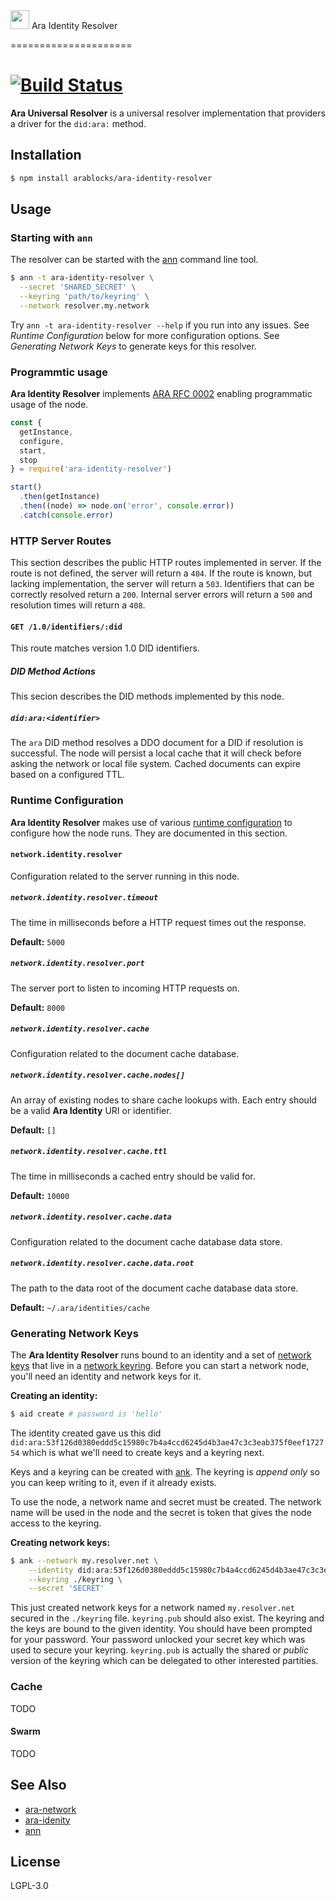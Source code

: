 <img src="https://github.com/AraBlocks/docs/blob/master/ara.png" width="30" height="30" />
Ara Identity Resolver

=====================

[![Build Status](https://travis-ci.com/AraBlocks/ara-identity-resolver.svg?token=Ty4yTmKT8aELetQd1xZp&branch=master)](https://travis-ci.com/AraBlocks/ara-identity-resolver)
==============================

**Ara Universal Resolver** is a universal resolver implementation that
providers a driver for the `did:ara:` method.

## Installation

```sh
$ npm install arablocks/ara-identity-resolver
```

## Usage

### Starting with `ann`

The resolver can be started with the
[ann](https://github.com/arablocks/ara-network#ara-network-node1)
command line tool.

```sh
$ ann -t ara-identity-resolver \
  --secret 'SHARED_SECRET' \
  --keyring 'path/to/keyring' \
  --network resolver.my.network
```

Try `ann -t ara-identity-resolver --help` if you run into any issues.
See _Runtime Configuration_ below for more configuration options. See
_Generating Network Keys_ to generate keys for this resolver.

### Programmtic usage

**Ara Identity Resolver** implements [ARA RFC
0002](https://github.com/AraBlocks/rfcs/blob/master/text/0002-ann.md)
enabling programmatic usage of the node.

```js
const {
  getInstance,
  configure,
  start,
  stop
} = require('ara-identity-resolver')

start()
  .then(getInstance)
  .then((node) => node.on('error', console.error))
  .catch(console.error)
```

### HTTP Server Routes

This section describes the public HTTP routes implemented in server. If
the route is not defined, the server will return a `404`. If the route
is known, but lacking implementation, the server will return a `503`.
Identifiers that can be correctly resolved return a `200`. Internal
server errors will return a `500` and resolution times will return a
`408`.

#### `GET /1.0/identifiers/:did`

This route matches version 1.0 DID identifiers.

##### DID Method Actions

This secion describes the DID methods implemented by this node.

##### `did:ara:<identifier>`

The `ara` DID method resolves a DDO document for a DID if resolution is
successful. The node will persist a local cache that it will check
before asking the network or local file system. Cached documents can
expire based on a configured TTL.

### Runtime Configuration

**Ara Identity Resolver** makes use of various [runtime
configuration](https://github.com/AraBlocks/ara-runtime-configuration)
to configure how the node runs. They are documented in this section.

#### `network.identity.resolver`

Configuration related to the server running in this node.

##### `network.identity.resolver.timeout`

The time in milliseconds before a HTTP request times out the response.

**Default:** `5000`

##### `network.identity.resolver.port`

The server port to listen to incoming HTTP requests on.

**Default:** `8000`

##### `network.identity.resolver.cache`

Configuration related to the document cache database.

##### `network.identity.resolver.cache.nodes[]`

An array of existing nodes to share cache lookups with. Each entry
should be a valid **Ara Identity** URI or identifier.

**Default:** `[]`

##### `network.identity.resolver.cache.ttl`

The time in milliseconds a cached entry should be valid for.

**Default:** `10000`

##### `network.identity.resolver.cache.data`

Configuration related to the document cache database data store.

##### `network.identity.resolver.cache.data.root`

The path to the data root of the document cache database data store.

**Default:** `~/.ara/identities/cache`

### Generating Network Keys

The **Ara Identity Resolver** runs bound to an identity and a set of
[network
keys](https://github.com/AraBlocks/rfcs/blob/master/text/0003-ank.md)
that live in a [network
keyring](https://github.com/AraBlocks/ara-network/blob/master/keyring.js).
Before you can start a network node, you'll need an identity and network
keys for it.

**Creating an identity:**

```sh
$ aid create # password is 'hello'
```

The identity created gave us this did
`did:ara:53f126d0380eddd5c15980c7b4a4ccd6245d4b3ae47c3c3eab375f0eef172754`
which is what we'll need to create keys and a keyring next.

Keys and a keyring can be created with
[ank](https://github.com/arablocks/ara-network#ara-network-keys1). The
keyring is _append only_ so you can keep writing to it, even if it
already exists.

To use the node, a network name and secret must be created. The network
name will be used in the node and the secret is token that gives the
node access to the keyring.

**Creating network keys:**

```sh
$ ank --network my.resolver.net \
    --identity did:ara:53f126d0380eddd5c15980c7b4a4ccd6245d4b3ae47c3c3eab375f0eef172754 \
    --keyring ./keyring \
    --secret 'SECRET'
```

This just created network keys for a network named `my.resolver.net`
secured in the `./keyring` file. `keyring.pub` should also exist. The
keyring and the keys are bound to the given identity. You should have
been prompted for your password. Your password unlocked your secret key
which was used to secure your keyring. `keyring.pub` is actually the
shared or _public_ version of the keyring which can be delegated to
other interested partities.

### Cache

TODO

#### Swarm

TODO

## See Also

* [ara-network](https://github.com/arablocks/ara-network)
* [ara-idenity](https://github.com/AraBlocks/ara-identity)
* [ann](https://github.com/arablocks/ara-network#ara-network-node1)

## License

LGPL-3.0
